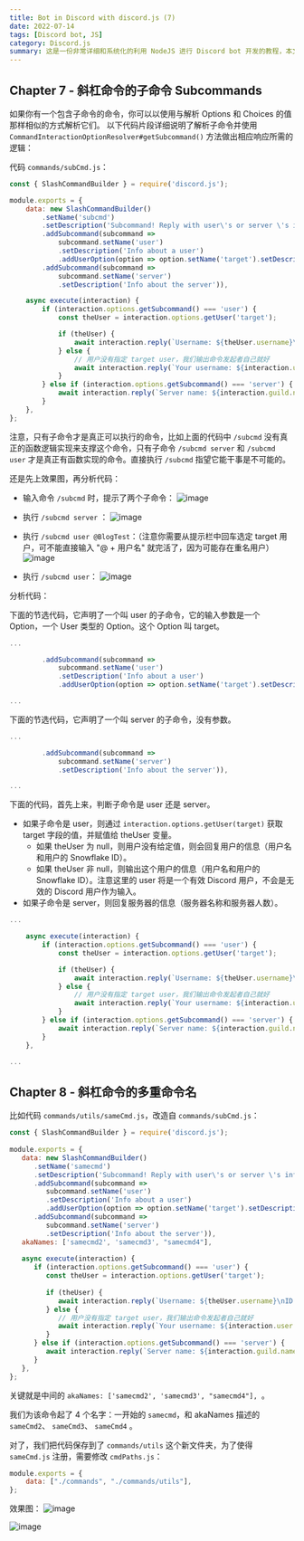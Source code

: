 ```yaml
---
title: Bot in Discord with discord.js (7)
date: 2022-07-14
tags: [Discord bot, JS]
category: Discord.js
summary: 这是一份非常详细和系统化的利用 NodeJS 进行 Discord bot 开发的教程，本文介绍了什么是斜杠命令的子命令 subcommand 以及为同一套命令逻辑起别名的方法。
---
```


## Chapter 7 - 斜杠命令的子命令 Subcommands

如果你有一个包含子命令的命令，你可以以使用与解析 Options 和 Choices 的值那样相似的方式解析它们。 以下代码片段详细说明了解析子命令并使用 `CommandInteractionOptionResolver#getSubcommand()` 方法做出相应响应所需的逻辑： 

代码 `commands/subCmd.js`：
```js
const { SlashCommandBuilder } = require('discord.js');

module.exports = {
	data: new SlashCommandBuilder()
		.setName('subcmd')
		.setDescription('Subcommand! Reply with user\'s or server \'s info.')
		.addSubcommand(subcommand => 
			subcommand.setName('user')
			.setDescription('Info about a user')
			.addUserOption(option => option.setName('target').setDescription('The user')))
		.addSubcommand(subcommand =>
			subcommand.setName('server')
			.setDescription('Info about the server')),

	async execute(interaction) {
		if (interaction.options.getSubcommand() === 'user') {
			const theUser = interaction.options.getUser('target');

			if (theUser) {
				await interaction.reply(`Username: ${theUser.username}\nID: ${theUser.id}`);
			} else {
				// 用户没有指定 target user，我们输出命令发起者自己就好
				await interaction.reply(`Your username: ${interaction.user.username}\nYour ID: ${interaction.user.id}`);
			}
		} else if (interaction.options.getSubcommand() === 'server') {
			await interaction.reply(`Server name: ${interaction.guild.name}\nTotal members: ${interaction.guild.memberCount}`);
		}
	},
};
```

注意，只有子命令才是真正可以执行的命令，比如上面的代码中 `/subcmd` 没有真正的函数逻辑实现来支撑这个命令，只有子命令 `/subcmd server` 和 `/subcmd user` 才是真正有函数实现的命令。直接执行 `/subcmd` 指望它能干事是不可能的。

还是先上效果图，再分析代码：

- 输入命令 `/subcmd` 时，提示了两个子命令：
![image](https://img2022.cnblogs.com/blog/2455224/202207/2455224-20220713000603222-1244642579.png)

- 执行 `/subcmd server` ：
![image](https://img2022.cnblogs.com/blog/2455224/202207/2455224-20220713000606307-524172865.png)

- 执行 `/subcmd user @BlogTest`：（注意你需要从提示栏中回车选定 target 用户，可不能直接输入 "@ + 用户名" 就完活了，因为可能存在重名用户）
![image](https://img2022.cnblogs.com/blog/2455224/202207/2455224-20220713014652764-1775725127.png)

- 执行 `/subcmd user`：
![image](https://img2022.cnblogs.com/blog/2455224/202207/2455224-20220713010022170-1269680805.png)

分析代码：

下面的节选代码，它声明了一个叫 user 的子命令，它的输入参数是一个 Option，一个 User 类型的 Option。这个 Option 叫 target。
```js
...

		.addSubcommand(subcommand => 
			subcommand.setName('user')
			.setDescription('Info about a user')
			.addUserOption(option => option.setName('target').setDescription('The user')))

...
```

下面的节选代码，它声明了一个叫 server 的子命令，没有参数。
```js
...

		.addSubcommand(subcommand =>
			subcommand.setName('server')
			.setDescription('Info about the server')),

...
```

下面的代码，首先上来，判断子命令是 user 还是 server。

- 如果子命令是 user，则通过 `interaction.options.getUser(target)` 获取 target 字段的值，并赋值给 theUser 变量。
	- 如果 theUser 为 null，则用户没有给定值，则会回复用户的信息（用户名和用户的 Snowflake ID）。
	- 如果 theUser 非 null，则输出这个用户的信息（用户名和用户的 Snowflake ID）。注意这里的 user 将是一个有效 Discord 用户，不会是无效的 Discord 用户作为输入。
- 如果子命令是 server，则回复服务器的信息（服务器名称和服务器人数）。

```js
...

	async execute(interaction) {
		if (interaction.options.getSubcommand() === 'user') {
			const theUser = interaction.options.getUser('target');

			if (theUser) {
				await interaction.reply(`Username: ${theUser.username}\nID: ${theUser.id}`);
			} else {
				// 用户没有指定 target user，我们输出命令发起者自己就好
				await interaction.reply(`Your username: ${interaction.user.username}\nYour ID: ${interaction.user.id}`);
			}
		} else if (interaction.options.getSubcommand() === 'server') {
			await interaction.reply(`Server name: ${interaction.guild.name}\nTotal members: ${interaction.guild.memberCount}`);
		}
	},

...
```

## Chapter 8 - 斜杠命令的多重命令名

比如代码 `commands/utils/sameCmd.js`，改造自 `commands/subCmd.js`：
```js
const { SlashCommandBuilder } = require('discord.js');  
  
module.exports = {  
   data: new SlashCommandBuilder()  
      .setName('samecmd')  
      .setDescription('Subcommand! Reply with user\'s or server \'s info.')  
      .addSubcommand(subcommand =>   
         subcommand.setName('user')  
         .setDescription('Info about a user')  
         .addUserOption(option => option.setName('target').setDescription('The user')))  
      .addSubcommand(subcommand =>  
         subcommand.setName('server')  
         .setDescription('Info about the server')),  
   akaNames: ['samecmd2', 'samecmd3', "samecmd4"],  
  
   async execute(interaction) {  
      if (interaction.options.getSubcommand() === 'user') {  
         const theUser = interaction.options.getUser('target');  
  
         if (theUser) {  
            await interaction.reply(`Username: ${theUser.username}\nID: ${theUser.id}`);  
         } else {  
            // 用户没有指定 target user，我们输出命令发起者自己就好  
            await interaction.reply(`Your username: ${interaction.user.username}\nYour ID: ${interaction.user.id}`);  
         }  
      } else if (interaction.options.getSubcommand() === 'server') {  
         await interaction.reply(`Server name: ${interaction.guild.name}\nTotal members: ${interaction.guild.memberCount}`);  
      }  
   },  
};
```

关键就是中间的 `akaNames: ['samecmd2', 'samecmd3', "samecmd4"], `。

我们为该命令起了 4 个名字：一开始的 `samecmd`，和 akaNames 描述的 `sameCmd2`、 `sameCmd3`、 `sameCmd4` 。

对了，我们把代码保存到了 `commands/utils` 这个新文件夹，为了使得 `sameCmd.js` 注册，需要修改 `cmdPaths.js`：
```js
module.exports = {  
    data: ["./commands", "./commands/utils"],  
};
```

效果图：
![image](https://img2022.cnblogs.com/blog/2455224/202207/2455224-20220723060051400-163673119.png)

![image](https://img2022.cnblogs.com/blog/2455224/202207/2455224-20220723060119552-533298490.png)

